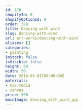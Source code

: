 ```yaml
---
id: 178
shopifyId: 0
shopifyOptionId: 0
order: 388
title: Dancing with wind
slug: dancing-with-wind
url: art-works/dancing-with-wind
aliases: []
categories:
- painting
inStock: false
isVisible: false
height: 60
width: 50
date: 2016-01-01T00:00:00Z
materials:
- mix media
- canvas
price: 500
mainImage: dancing_with_wind.jpg
---
```

